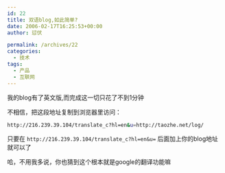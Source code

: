 ```yaml
---
id: 22
title: 双语blog,如此简单?
date: 2006-02-17T16:25:53+00:00
author: 愆伏

permalink: /archives/22
categories:
  - 技术
tags:
  - 产品
  - 互联网
---
```

我的blog有了英文版,而完成这一切只花了不到1分钟
  
不相信，把这段地址复制到浏览器里访问：

```bash
http://216.239.39.104/translate_c?hl=en&u=http://taozhe.net/log/
```

只要在 `http://216.239.39.104/translate_c?hl=en&u=` 后面加上你的blog地址就可以了
  
哈，不用我多说，你也猜到这个根本就是google的翻译功能嘛